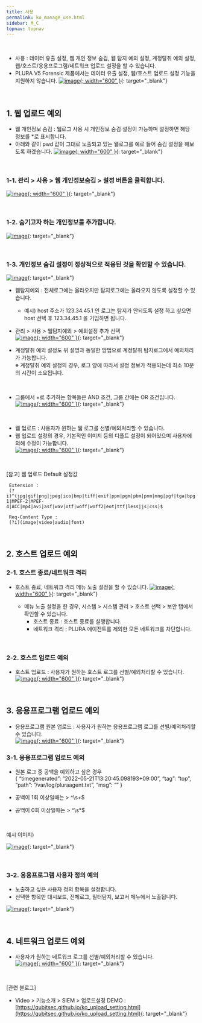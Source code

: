 ```yaml
---
title: 사용
permalink: ko_manage_use.html
sidebar: M_C
topnav: topnav
---
```


<br />

- 사용 : 데이터 유출 설정, 웹 개인 정보 숨김, 웹 탐지 예외 설정, 계정탈취 예외 설정, 웹/호스트/응용프로그램/네트워크 업로드 설정을 할 수 있습니다.
- PLURA V5 Forensic 제품에서는 데이터 유출 설정, 웹/호스트 업로드 설정 기능을 지원하지 않습니다.
[![image](/docs/images/Manual/common/manage/use/16.png){: width="600" }](/docs/images/Manual/common/manage/use/16.png){: target="_blank"}

<br />

## 1. 웹 업로드 예외
- 웹 개인정보 숨김 : 웹로그 사용 시 개인정보 숨김 설정이 가능하며 설정하면 해당 정보를 *로 표시합니다.
- 아래와 같이 pwd 값이 그대로 노출되고 있는 웹로그를 예로 들어 숨김 설정을 해보도록 하겠습니다.
[![image](/docs/images/Manual/common/manage/use/2.png){: width="600" }](/docs/images/Manual/common/manage/use/2.png){: target="_blank"}

<br />

### 1-1. 관리 > 사용 > 웹 개인정보숨김 > 설정 버튼을 클릭합니다.   
[![image](/docs/images/Manual/common/manage/use/3.png){: width="600" }](/docs/images/Manual/common/manage/use/3.png){: target="_blank"}

<br />

### 1-2. 숨기고자 하는 개인정보를 추가합니다.   
[![image](/docs/images/Manual/common/manage/use/4.png)](/docs/images/Manual/common/manage/use/4.png){: target="_blank"}

<br />

### 1-3. 개인정보 숨김 설정이 정상적으로 적용된 것을 확인할 수 있습니다.   
[![image](/docs/images/Manual/common/manage/use/5.png)](/docs/images/Manual/common/manage/use/5.png){: target="_blank"}

- 웹탐지예외 : 전체로그에는 올라오지만 탐지로그에는 올라오지 않도록 설정할 수 있습니다.
   - 예시) host 주소가 123.34.45.1 인 로그는 탐지가 안되도록 설정 하고 싶으면 host 선택 후 123.34.45.1 을 기입하면 됩니다.
- 관리 > 사용 > 웹탐지예외 > 예외설정 추가 선택   
[![image](/docs/images/Manual/common/manage/use/6.png){: width="600" }](/docs/images/Manual/common/manage/use/1.png){: target="_blank"}

- 계정탈취 예외 설정도 위 설명과 동일한 방법으로 계정탈취 탐지로그에서 예외처리가 가능합니다.   
  ※ 계정탈취 예외 설정의 경우, 로그 양에 따라서 설정 정보가 적용되는데 최소 10분의 시간이 소요됩니다.
 
<br />

- 그룹에서 +로 추가하는 항목들은 AND 조건, 그룹 간에는 OR 조건입니다.   
[![image](/docs/images/Manual/common/manage/use/7.png){: width="600" }](/docs/images/Manual/common/manage/use/7.png){: target="_blank"}

<br />

- 웹 업로드 : 사용자가 원하는 웹 로그를 선별/예외처리할 수 있습니다.   
- 웹 업로드 설정의 경우, 기본적인 이미지 등의 디폴트 설정이 되어있으며 사용자에 의해 수정이 가능합니다.   
[![image](/docs/images/Manual/common/manage/use/8.png){: width="600" }](/docs/images/Manual/common/manage/use/8.png){: target="_blank"}

<br />

[참고] 웹 업로드 Default 설정값   

     Extension : 
     (?i)^(jpg|gif|png|jpeg|ico|bmp|tiff|exif|ppm|pgm|pbm|pnm|mng|pgf|tga|bpg|cgm|svg|hevc|wmv|Xvid|VP6|VP7|VP8|VP9|MPEG-1|MPEF-2|MPEF-4|ACC|mp4|avi|asf|wav|otf|woff|woff2|eot|ttf|less|js|css)$

     Req-Content Type : 
     (?i)(image|video|audio|font)

<br />

<!--
<br />

## 2. 윈도우 에이전트 이벤트 채널에 대한 로그 수집을 ON/OFF 할 수 있습니다.

- 설정 OFF인 경우, 해당 채널에 대한 로그 수집을 하지 않습니다.

### 2-1. 경로
C:\ → Program Files(x86) → PLURA → 메모장(또는 Notepad++)에서 @ELC_config.ini 파일 실행(관리자 권한)

[![image](/docs/images/Manual/common/manage/use/10.png){: width="600" }](/docs/images/Manual/common/manage/use/10.png){: target="_blank"}

<br />

### 2-2. 설정값 추가
[![image](/docs/images/Manual/common/manage/use/11.png){: width="600" }](/docs/images/Manual/common/manage/use/11.png){: target="_blank"}

@ELC_config.ini 파일을 관리자 권한으로 실행한 후, 아래의 설정값을 추가합니다.
- on(채널 로그 수집 활성화), off(채널 로그 수집 비활성화)

     [EVENTLOG]

     DEFAULT=off
     SECURITY=off
     ETC=on

<br />

- DEFAULT Channel : Application, System, Setup, Sysmon log
- SECURITY Channel : Security log
- ETC : DEFAULT, SECURITY Channel 로그를 제외한 모든 로그

-->

## 2. 호스트 업로드 예외

### 2-1. 호스트 종료/네트워크 격리

- 호스트 종료, 네트워크 격리 메뉴 노출 설정을 할 수 있습니다.
[![image](/docs/images/Manual/common/manage/use/17.png){: width="600" }](/docs/images/Manual/common/manage/use/17.png){: target="_blank"}

  - 메뉴 노출 설정을 한 경우, 시스템 > 시스템 관리 > 호스트 선택 > 보안 탭에서 확인할 수 있습니다.
    - 호스트 종료 : 호스트 종료를 실행합니다.
    - 네트워크 격리 : PLURA 에이전트를 제외한 모든 네트워크를 차단합니다.

<br /> 

### 2-2. 호스트 업로드 예외

- 호스트 업로드 : 사용자가 원하는 호스트 로그를 선별/예외처리할 수 있습니다.   
[![image](/docs/images/Manual/common/manage/use/9.png){: width="600" }](/docs/images/Manual/common/manage/use/9.png){: target="_blank"}


<br /> 

## 3. 응용프로그램 업로드 예외

- 응용프로그램 원본 업로드 : 사용자가 원하는 응용프로그램 로그를 선별/예외처리할 수 있습니다.   
[![image](/docs/images/Manual/common/manage/use/12.png){: width="600" }](/docs/images/Manual/common/manage/use/12.png){: target="_blank"}

### 3-1. 응용프로그램 업로드 예외

- 원본 로그 중 공백을 예외하고 싶은 경우   
{ “timegenerated”: “2022-05-21T13:20:45.098193+09:00”, “tag”: “top”, “path”: “/var/log/pluraagent.txt”, “msg”: “” }

- 공백이 1회 이상일때는 > ^\s+$

- 공백이 0회 이상일때는 > ^\s*$

<br />

예시 이미지)

[![image](/docs/images/Manual/common/manage/use/13.png)](/docs/images/Manual/common/manage/use/13.png){: target="_blank"}

<br />

### 3-2. 응용프로그램 사용자 정의 예외
- 노출하고 싶은 사용자 정의 항목을 설정합니다.
- 선택한 항목만 대시보드, 전체로그, 필터탐지, 보고서 메뉴에서 노출됩니다.

[![image](/docs/images/Manual/common/manage/use/14.png)](/docs/images/Manual/common/manage/use/14.png){: target="_blank"}

<br />

## 4. 네트워크 업로드 예외
- 사용자가 원하는 네트워크 로그를 선별/예외처리할 수 있습니다.   
[![image](/docs/images/Manual/common/manage/use/15.png){: width="600" }](/docs/images/Manual/common/manage/use/15.png){: target="_blank"}

<br />

[관련 블로그]

- Video > 기능소개 > SIEM > 업로드설정 DEMO : [https://qubitsec.github.io/ko_upload_setting.html](https://qubitsec.github.io/ko_upload_setting.html){: target="_blank"}